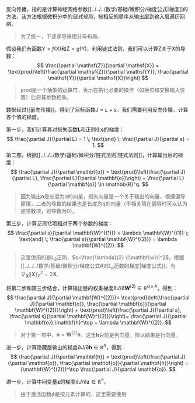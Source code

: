 反向传播，指的是计算神经网络参数[[../../../数学/基础/微积分/梯度公式|梯度]]的方法，该方法根据微积分中的*链式规则*，按相反的顺序从输出层到输入层遍历网络。

> 为了统一，下述求导采用分母布局。

假设我们有函数$\mathsf{Y}=f(\mathsf{X})$和$\mathsf{Z}=g(\mathsf{Y})$，利用链式法则，我们可以计算$\mathsf{Z}$关于$\mathsf{X}$的导数：
$$
\frac{\partial \mathsf{Z}}{\partial \mathsf{X}} = \text{prod}\left(\frac{\partial \mathsf{Z}}{\partial \mathsf{Y}}, \frac{\partial \mathsf{Y}}{\partial \mathsf{X}}\right)
$$
> prod是一个抽象的运算符，表示在执行必要的操作（如换位和交换输入位置）后将其参数相乘。

数据经过[[前向传播]]，得到了目标函数$J=L+s$。我们需要利用反向传播，计算各个值的梯度。

第一步，我们计算其对损失函数$\mathbf{L}$和正则化$\mathbf{s}$的梯度：
$$
\frac{\partial J}{\partial L} = 1 \; \text{and} \; \frac{\partial J}{\partial s} = 1.
$$
第二部，根据[[../../../数学/基础/微积分/链式法则|链式法则]]，计算输出层的梯度：
$$
\frac{\partial J}{\partial \mathbf{o}}
= \text{prod}\left(\frac{\partial J}{\partial L}, \frac{\partial L}{\partial \mathbf{o}}\right)
= \frac{\partial L}{\partial \mathbf{o}}
\in \mathbb{R}^q.
$$
> 因为输出$\mathbf{o}$是长度为$q$的向量，损失向量是一个关于输出的向量，根据偏导原理，二者的导数的结果也是长度为$q$的向量（不相关项在偏导时可以认为是常数项，则导数为0）。

第三步，计算*正则化*项相对于两个参数的梯度：
$$
\frac{\partial s}{\partial \mathbf{W}^{(1)}} = \lambda \mathbf{W}^{(1)}
\; \text{and} \;
\frac{\partial s}{\partial \mathbf{W}^{(2)}} = \lambda \mathbf{W}^{(2)}.
$$
> 这里使用的是$L_2$正则，$s=\frac{\lambda}{2} \|\mathbf{w}\|^2$，根据[[../../../数学/基础/微积分/梯度公式#对$L_p$范数的梯度|梯度公式]]，有$\nabla_{\mathbf{X}} \|\mathbf{X} \|_F^2 = 2\mathbf{X}$。

将第二步和第三步结合，计算输出层的权重梯度$\partial J/\partial \mathbf{W}^{(2)} \in \mathbb{R}^{q \times h}$，得到：
$$
\frac{\partial J}{\partial \mathbf{W}^{(2)}}= \text{prod}\left(\frac{\partial J}{\partial \mathbf{o}}, \frac{\partial \mathbf{o}}{\partial \mathbf{W}^{(2)}}\right) + \text{prod}\left(\frac{\partial J}{\partial s}, \frac{\partial s}{\partial \mathbf{W}^{(2)}}\right)= \frac{\partial J}{\partial \mathbf{o}} \mathbf{h}^\top + \lambda \mathbf{W}^{(2)}.
$$
> 对于第一项中，$\mathbf{o}= \mathbf{W}^{(2)} \mathbf{h}$，这里$\mathbf{h}$只能是列向量，所以结果是行向量。

进一步，计算隐藏层输出的梯度$\partial J/\partial \mathbf{h} \in \mathbb{R}^h$，得到：
$$
\frac{\partial J}{\partial \mathbf{h}}
= \text{prod}\left(\frac{\partial J}{\partial \mathbf{o}}, \frac{\partial \mathbf{o}}{\partial \mathbf{h}}\right)
= {\mathbf{W}^{(2)}}^\top \frac{\partial J}{\partial \mathbf{o}}.
$$

进一步，计算中间变量$\mathbf{z}$的梯度$\partial J/\partial \mathbf{z} \in \mathbb{R}^h$，

> 由于激活函数$\phi$是按元素计算的，这里需要使用